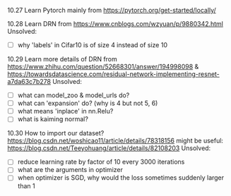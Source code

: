 10.27
Learn Pytorch mainly from https://pytorch.org/get-started/locally/

10.28
Learn DRN from https://www.cnblogs.com/wzyuan/p/9880342.html
Unsolved: 
- [ ] why 'labels' in Cifar10 is of size 4 instead of size 10
        
10.29
Learn more details of DRN from https://www.zhihu.com/question/52668301/answer/194998098 & https://towardsdatascience.com/residual-network-implementing-resnet-a7da63c7b278
Unsolved: 
- [ ] what can model_zoo & model_urls do?
- [ ] what can 'expansion' do? (why is 4 but not 5, 6)
- [ ] what means 'inplace' in nn.Relu?
- [ ] what is kaiming normal?

10.30
How to import our dataset?
https://blog.csdn.net/woshicao11/article/details/78318156
might be useful: https://blog.csdn.net/Teeyohuang/article/details/82108203
Unsolved:
- [ ] reduce learning rate by factor of 10 every 3000 iterations
- [ ] what are the arguments in optimizer
- [ ] when optimizer is SGD, why would the loss sometimes suddenly larger than 1